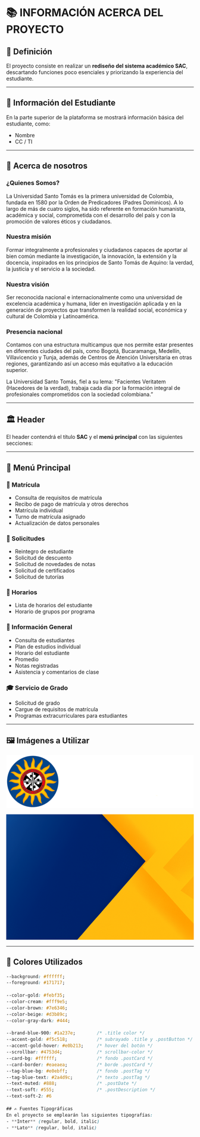 # 📚 INFORMACIÓN ACERCA DEL PROYECTO

## 📌 Definición
El proyecto consiste en realizar un **rediseño del sistema académico SAC**, descartando funciones poco esenciales y priorizando la experiencia del estudiante.  

---

## 👤 Información del Estudiante
En la parte superior de la plataforma se mostrará información básica del estudiante, como:  
- Nombre  
- CC / TI  

---

## 🧬 Acerca de nosotros
### ¿Quienes Somos?
La Universidad Santo Tomás es la primera universidad de Colombia,
fundada en 1580 por la Orden de Predicadores (Padres Dominicos). A
lo largo de más de cuatro siglos, ha sido referente en formación
humanista, académica y social, comprometida con el desarrollo del
país y con la promoción de valores éticos y ciudadanos.

### Nuestra misión
Formar integralmente a profesionales y ciudadanos capaces de
aportar al bien común mediante la investigación, la innovación, la
extensión y la docencia, inspirados en los principios de Santo
Tomás de Aquino: la verdad, la justicia y el servicio a la
sociedad.

### Nuestra visión
Ser reconocida nacional e internacionalmente como una universidad
de excelencia académica y humana, líder en investigación aplicada
y en la generación de proyectos que transformen la realidad social,
económica y cultural de Colombia y Latinoamérica.

### Presencia nacional
Contamos con una estructura multicampus que nos permite estar
presentes en diferentes ciudades del país, como Bogotá,
Bucaramanga, Medellín, Villavicencio y Tunja, además de Centros de
Atención Universitaria en otras regiones, garantizando así un
acceso más equitativo a la educación superior.

La Universidad Santo Tomás, fiel a su lema:
"Facientes Veritatem (Hacedores de la verdad), trabaja cada día 
por la formación integral de profesionales comprometidos con 
la sociedad colombiana.”

---

## 🏛️ Header
El header contendrá el título **SAC** y el **menú principal** con las siguientes secciones:  

---

## 📑 Menú Principal

### 📂 Matrícula
- Consulta de requisitos de matrícula  
- Recibo de pago de matrícula y otros derechos  
- Matrícula individual  
- Turno de matrícula asignado  
- Actualización de datos personales  

### 📂 Solicitudes
- Reintegro de estudiante  
- Solicitud de descuento  
- Solicitud de novedades de notas  
- Solicitud de certificados  
- Solicitud de tutorías  

### 📂 Horarios
- Lista de horarios del estudiante  
- Horario de grupos por programa  

### 📂 Información General
- Consulta de estudiantes  
- Plan de estudios individual  
- Horario del estudiante  
- Promedio  
- Notas registradas  
- Asistencia y comentarios de clase  

### 🎓 Servicio de Grado
- Solicitud de grado  
- Cargue de requisitos de matrícula  
- Programas extracurriculares para estudiantes  

---

## 🖼️ Imágenes a Utilizar
![Logo USTA](public/santoTomasDarkBanerLogo.png)  

![Logo USTA](public/backgroundImage.png)  


---

## 🎨 Colores Utilizados
```css
--background: #ffffff;
--foreground: #171717;

--color-gold: #febf35;
--color-cream: #fff9e5;
--color-brown: #7e6346;
--color-beige: #d3b89c;
--color-gray-dark: #444;

--brand-blue-900: #1a237e;        /* .title color */
--accent-gold: #f5c518;           /* subrayado .title y .postButton */
--accent-gold-hover: #e0b213;     /* hover del botón */
--scrollbar: #4753d4;             /* scrollbar-color */
--card-bg: #ffffff;               /* fondo .postCard */
--card-border: #eaeaea;           /* borde .postCard */
--tag-blue-bg: #e0ebff;           /* fondo .postTag */
--tag-blue-text: #2a4d9c;         /* texto .postTag */
--text-muted: #888;               /* .postDate */
--text-soft: #555;                /* .postDescription */
--text-soft-2: #6

## ✍️ Fuentes Tipográficas
En el proyecto se emplearán las siguientes tipografías:  
- **Inter** (regular, bold, italic)  
- **Lato** (regular, bold, italic)  
